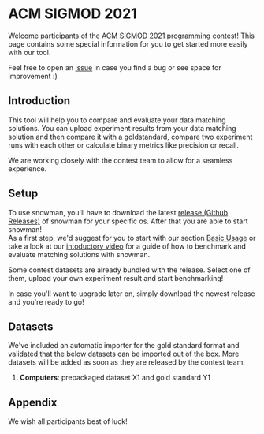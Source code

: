 # ACM SIGMOD 2021

Welcome participants of the [ACM SIGMOD 2021 programming contest](https://dbgroup.ing.unimore.it/sigmod21contest/)! This page contains some special information for you to get
started more easily with our tool.

Feel free to open an [issue](https://github.com/HPI-Information-Systems/snowman/issues/new/choose) in case you find a bug or see space for improvement :)

## Introduction

This tool will help you to compare and evaluate your data matching solutions. You can upload experiment results from
your data matching solution and then compare it with a goldstandard, compare two experiment runs with each other or
calculate binary metrics like precision or recall.

We are working closely with the contest team to allow for a seamless experience.

## Setup

To use snowman, you'll have to download the latest [release (Github Releases)](https://github.com/HPI-Information-Systems/snowman/releases) of
snowman for your specific os. After that you are able to start snowman!  
As a first step, we'd suggest for you to start with our section [Basic Usage](/basic_usage/introduction) or take a look at our [intoductory video](https://www.youtube.com/watch?v=wuJkkIByXjw)
for a guide of how to benchmark and evaluate matching solutions with snowman.

Some contest datasets are already bundled with the release. Select one of them, upload your own experiment result and
start benchmarking!

In case you'll want to upgrade later on, simply download the newest release and you're ready to go!

## Datasets

We've included an automatic importer for the gold standard format and validated that the below datasets can be imported
out of the box. More datasets will be added as soon as they are released by the contest team.

1. **Computers**: prepackaged dataset X1 and gold standard Y1

## Appendix

We wish all participants best of luck!
